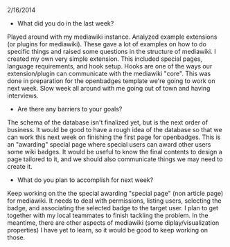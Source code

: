 2/16/2014

- What did you do in the last week?

Played around with my mediawiki instance. Analyzed example extensions (or plugins for mediawiki). These gave a lot of examples on how to do specific things and raised some questions in the structure of mediawiki. I created my own very simple extension. This included special pages, language requirements, and hook setup. Hooks are one of the ways our extension/plugin can communicate with the mediawiki "core". This was done in preparation for the openbadges template we're going to work on next week. Slow week all around with me going out of town and having interviews.
    
- Are there any barriers to your goals?
    
The schema of the database isn't finalized yet, but is the next order of business. It would be good to have a rough idea of the database so that we can work this next week on finishing the first page for openbadges. This is an "awarding" special page where special users can award other users some wiki badges. It would be useful to know the final contents to design a page tailored to it, and we should also communicate things we may need to create it.
    
- What do you plan to accomplish for next week?
    
Keep working on the the special awarding "special page" (non article page) for mediawiki. It needs to deal with permissions, listing users, selecting the badge, and associating the selected badge to the target user. I plan to get together with my local teammates to finish tackling the problem. In the meantime, there are other aspects of mediawiki (some diplay/visualization properties) I have yet to learn, so it would be good to keep working on those.
